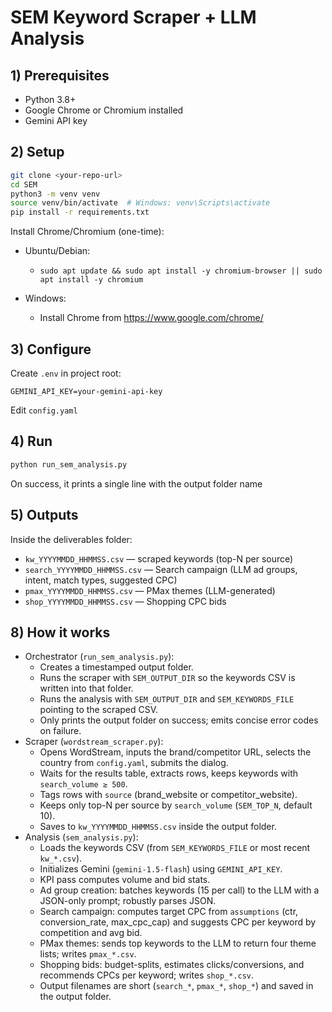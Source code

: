 # SEM Keyword Scraper + LLM Analysis

## 1) Prerequisites
- Python 3.8+
- Google Chrome or Chromium installed
- Gemini API key

## 2) Setup
```bash
git clone <your-repo-url>
cd SEM
python3 -m venv venv
source venv/bin/activate  # Windows: venv\Scripts\activate
pip install -r requirements.txt
```

Install Chrome/Chromium (one-time):
- Ubuntu/Debian:
  - `sudo apt update && sudo apt install -y chromium-browser || sudo apt install -y chromium`

- Windows:
  - Install Chrome from https://www.google.com/chrome/


## 3) Configure
Create `.env` in project root:
```env
GEMINI_API_KEY=your-gemini-api-key
```

Edit `config.yaml`
## 4) Run
```bash
python run_sem_analysis.py
```
On success, it prints a single line with the output folder name

## 5) Outputs
Inside the deliverables folder:
- `kw_YYYYMMDD_HHMMSS.csv` — scraped keywords (top-N per source)
- `search_YYYYMMDD_HHMMSS.csv` — Search campaign (LLM ad groups, intent, match types, suggested CPC)
- `pmax_YYYYMMDD_HHMMSS.csv` — PMax themes (LLM-generated)
- `shop_YYYYMMDD_HHMMSS.csv` — Shopping CPC bids

## 8) How it works
- Orchestrator (`run_sem_analysis.py`):
  - Creates a timestamped output folder.
  - Runs the scraper with `SEM_OUTPUT_DIR` so the keywords CSV is written into that folder.
  - Runs the analysis with `SEM_OUTPUT_DIR` and `SEM_KEYWORDS_FILE` pointing to the scraped CSV.
  - Only prints the output folder on success; emits concise error codes on failure.
- Scraper (`wordstream_scraper.py`):
  - Opens WordStream, inputs the brand/competitor URL, selects the country from `config.yaml`, submits the dialog.
  - Waits for the results table, extracts rows, keeps keywords with `search_volume ≥ 500`.
  - Tags rows with `source` (brand_website or competitor_website).
  - Keeps only top-N per source by `search_volume` (`SEM_TOP_N`, default 10).
  - Saves to `kw_YYYYMMDD_HHMMSS.csv` inside the output folder.
- Analysis (`sem_analysis.py`):
  - Loads the keywords CSV (from `SEM_KEYWORDS_FILE` or most recent `kw_*.csv`).
  - Initializes Gemini (`gemini-1.5-flash`) using `GEMINI_API_KEY`.
  - KPI pass computes volume and bid stats.
  - Ad group creation: batches keywords (15 per call) to the LLM with a JSON-only prompt; robustly parses JSON.
  - Search campaign: computes target CPC from `assumptions` (ctr, conversion_rate, max_cpc_cap) and suggests CPC per keyword by competition and avg bid.
  - PMax themes: sends top keywords to the LLM to return four theme lists; writes `pmax_*.csv`.
  - Shopping bids: budget-splits, estimates clicks/conversions, and recommends CPCs per keyword; writes `shop_*.csv`.
  - Output filenames are short (`search_*`, `pmax_*`, `shop_*`) and saved in the output folder.





